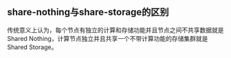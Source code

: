 ## share-nothing与share-storage的区别

传统意义上认为，每个节点有独立的计算和存储功能并且节点之间不共享数据就是 Shared Nothing，计算节点独立并且共享一个不带计算功能的存储集群就是 Shared Storage。

